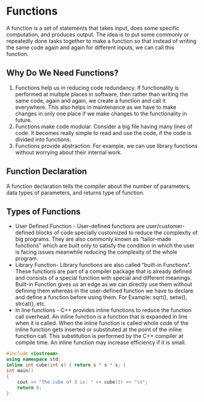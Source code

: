 # Functions

A function is a set of statements that takes input, does some specific computation, and produces output. The idea is to put some commonly or repeatedly done tasks together to make a function so that instead of writing the same code again and again for different inputs, we can call this function.

## Why Do We Need Functions?

1. Functions help us in reducing code redundancy. If functionality is performed at multiple places in software, then rather than writing the same code, again and again, we create a function and call it everywhere. This also helps in maintenance as we have to make changes in only one place if we make changes to the functionality in future.
2. Functions make code modular. Consider a big file having many lines of code. It becomes really simple to read and use the code,  if the code is divided into functions.
3. Functions provide abstraction. For example, we can use library functions without worrying about their internal work.

## Function Declaration

A function declaration tells the compiler about the number of parameters, data types of parameters, and returns type of function.

## Types of Functions

* User Defined Function - User-defined functions are user/customer-defined blocks of code specially customized to reduce the complexity of big programs. They are also commonly known as “tailor-made functions” which are built only to satisfy the condition in which the user is facing issues meanwhile reducing the complexity of the whole program.
* Library Function- Library functions are also called “built-in Functions“. These functions are part of a compiler package that is already defined and consists of a special function with special and different meanings. Built-in Function gives us an edge as we can directly use them without defining them whereas in the user-defined function we have to declare and define a function before using them.
For Example: sqrt(), setw(), strcat(), etc.
* In line functions - C++ provides inline functions to reduce the function call overhead. An inline function is a function that is expanded in line when it is called. When the inline function is called whole code of the inline function gets inserted or substituted at the point of the inline function call. This substitution is performed by the C++ compiler at compile time. An inline function may increase efficiency if it is small.

```cpp
#include <iostream>
using namespace std;
inline int cube(int s) { return s * s * s; }
int main()
{
    cout << "The cube of 3 is: " << cube(3) << "\n";
    return 0;
} 
```
